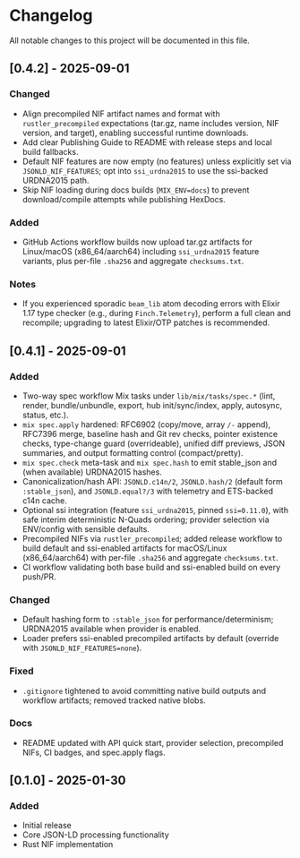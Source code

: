 # Changelog

All notable changes to this project will be documented in this file.

## [0.4.2] - 2025-09-01

### Changed
- Align precompiled NIF artifact names and format with `rustler_precompiled` expectations (tar.gz, name includes version, NIF version, and target), enabling successful runtime downloads.
- Add clear Publishing Guide to README with release steps and local build fallbacks.
- Default NIF features are now empty (no features) unless explicitly set via `JSONLD_NIF_FEATURES`; opt into `ssi_urdna2015` to use the ssi-backed URDNA2015 path.
 - Skip NIF loading during docs builds (`MIX_ENV=docs`) to prevent download/compile attempts while publishing HexDocs.

### Added
- GitHub Actions workflow builds now upload tar.gz artifacts for Linux/macOS (x86_64/aarch64) including `ssi_urdna2015` feature variants, plus per-file `.sha256` and aggregate `checksums.txt`.

### Notes
- If you experienced sporadic `beam_lib` atom decoding errors with Elixir 1.17 type checker (e.g., during `Finch.Telemetry`), perform a full clean and recompile; upgrading to latest Elixir/OTP patches is recommended.

## [0.4.1] - 2025-09-01

### Added
- Two-way spec workflow Mix tasks under `lib/mix/tasks/spec.*` (lint, render, bundle/unbundle, export, hub init/sync/index, apply, autosync, status, etc.).
- `mix spec.apply` hardened: RFC6902 (copy/move, array `/-` append), RFC7396 merge, baseline hash and Git rev checks, pointer existence checks, type-change guard (overrideable), unified diff previews, JSON summaries, and output formatting control (compact/pretty).
- `mix spec.check` meta-task and `mix spec.hash` to emit stable_json and (when available) URDNA2015 hashes.
- Canonicalization/hash API: `JSONLD.c14n/2`, `JSONLD.hash/2` (default form `:stable_json`), and `JSONLD.equal?/3` with telemetry and ETS-backed c14n cache.
- Optional ssi integration (feature `ssi_urdna2015`, pinned `ssi=0.11.0`), with safe interim deterministic N-Quads ordering; provider selection via ENV/config with sensible defaults.
- Precompiled NIFs via `rustler_precompiled`; added release workflow to build default and ssi-enabled artifacts for macOS/Linux (x86_64/aarch64) with per-file `.sha256` and aggregate `checksums.txt`.
- CI workflow validating both base build and ssi-enabled build on every push/PR.

### Changed
- Default hashing form to `:stable_json` for performance/determinism; URDNA2015 available when provider is enabled.
- Loader prefers ssi-enabled precompiled artifacts by default (override with `JSONLD_NIF_FEATURES=none`).

### Fixed
- `.gitignore` tightened to avoid committing native build outputs and workflow artifacts; removed tracked native blobs.

### Docs
- README updated with API quick start, provider selection, precompiled NIFs, CI badges, and spec.apply flags.

## [0.1.0] - 2025-01-30

### Added
- Initial release
- Core JSON-LD processing functionality
- Rust NIF implementation
